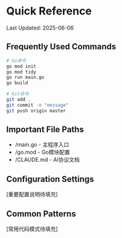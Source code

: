 # Quick Reference
Last Updated: 2025-06-06

## Frequently Used Commands
```bash
# Go命令
go mod init
go mod tidy
go run main.go
go build

# Git命令
git add .
git commit -m "message"
git push origin master
```

## Important File Paths
- /main.go - 主程序入口
- /go.mod - Go模块配置
- /CLAUDE.md - AI协议文档

## Configuration Settings
[重要配置说明待填充]

## Common Patterns
[常用代码模式待填充]